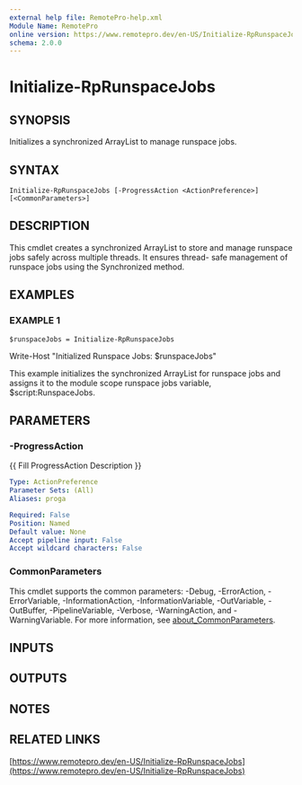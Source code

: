 ```yaml
---
external help file: RemotePro-help.xml
Module Name: RemotePro
online version: https://www.remotepro.dev/en-US/Initialize-RpRunspaceJobs
schema: 2.0.0
---
```


# Initialize-RpRunspaceJobs

## SYNOPSIS
Initializes a synchronized ArrayList to manage runspace jobs.

## SYNTAX

```
Initialize-RpRunspaceJobs [-ProgressAction <ActionPreference>] [<CommonParameters>]
```

## DESCRIPTION
This cmdlet creates a synchronized ArrayList to store and manage
runspace jobs safely across multiple threads.
It ensures thread-
safe management of runspace jobs using the Synchronized method.

## EXAMPLES

### EXAMPLE 1
```
$runspaceJobs = Initialize-RpRunspaceJobs
```

Write-Host "Initialized Runspace Jobs: $runspaceJobs"

This example initializes the synchronized ArrayList for runspace
jobs and assigns it to the module scope runspace jobs variable,
$script:RunspaceJobs.

## PARAMETERS

### -ProgressAction
{{ Fill ProgressAction Description }}

```yaml
Type: ActionPreference
Parameter Sets: (All)
Aliases: proga

Required: False
Position: Named
Default value: None
Accept pipeline input: False
Accept wildcard characters: False
```

### CommonParameters
This cmdlet supports the common parameters: -Debug, -ErrorAction, -ErrorVariable, -InformationAction, -InformationVariable, -OutVariable, -OutBuffer, -PipelineVariable, -Verbose, -WarningAction, and -WarningVariable. For more information, see [about_CommonParameters](http://go.microsoft.com/fwlink/?LinkID=113216).

## INPUTS

## OUTPUTS

## NOTES

## RELATED LINKS

[https://www.remotepro.dev/en-US/Initialize-RpRunspaceJobs](https://www.remotepro.dev/en-US/Initialize-RpRunspaceJobs)

